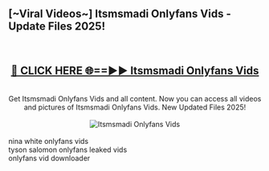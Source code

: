 <h2>[~Viral Videos~] Itsmsmadi Onlyfans Vids - Update Files 2025!</h2>
<br>
<div align="center">
<h2><a href="https://betterlinks.top/A2PfLJ" rel="nofollow">🔴 CLICK HERE 🌐==►► Itsmsmadi Onlyfans Vids</a></h2>
<br>
Get Itsmsmadi Onlyfans Vids and all content. Now you can access all videos and pictures of Itsmsmadi Onlyfans Vids. New Updated Files 2025!
<br>
<br>
<a href="https://betterlinks.top/A2PfLJ" rel="nofollow" data-target="animated-image.originalLink"><img src="https://i.ibb.co.com/WyWwxjT/player-gif2.gif" alt="Itsmsmadi Onlyfans Vids" style="max-width: 100%; display: inline-block;" data-target="animated-image.originalImage"></a>
</div>
<br>
nina white onlyfans vids<br>
tyson salomon onlyfans leaked vids<br>
onlyfans vid downloader